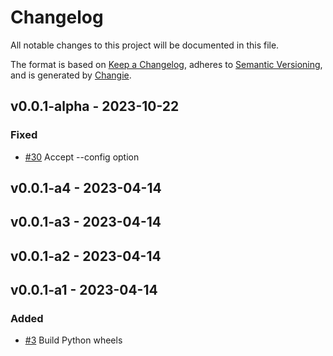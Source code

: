 # Changelog
All notable changes to this project will be documented in this file.

The format is based on [Keep a Changelog](https://keepachangelog.com/en/1.0.0/),
adheres to [Semantic Versioning](https://semver.org/spec/v2.0.0.html),
and is generated by [Changie](https://github.com/miniscruff/changie).


## v0.0.1-alpha - 2023-10-22
### Fixed
* [#30](https://github.com/edgarrmondragon/singer-rust/issues/30) Accept --config option

## v0.0.1-a4 - 2023-04-14

## v0.0.1-a3 - 2023-04-14

## v0.0.1-a2 - 2023-04-14

## v0.0.1-a1 - 2023-04-14
### Added
* [#3](https://github.com/edgarrmondragon/singer-rust/issues/3) Build Python wheels
